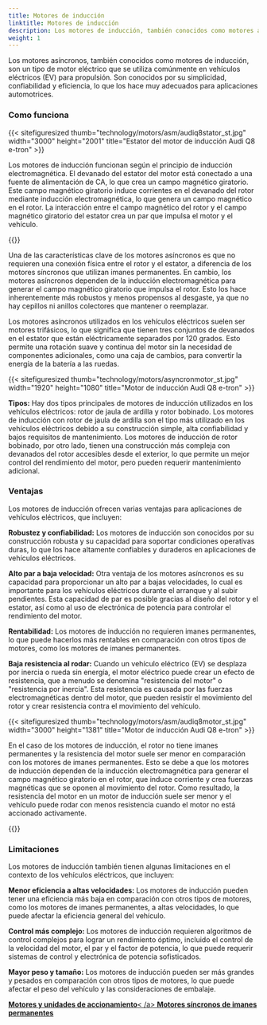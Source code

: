 ```yaml
---
title: Motores de inducción
linktitle: Motores de inducción
description: Los motores de inducción, también conocidos como motores asíncronos, son un tipo de motor eléctrico que se usa ampliamente en vehículos eléctricos (EV) por sus características y ventajas únicas.
weight: 1
---
```

<!-- markdownlint-disable MD033 -->

Los motores asíncronos, también conocidos como motores de inducción, son un tipo de motor eléctrico que se utiliza comúnmente en vehículos eléctricos (EV) para propulsión. Son conocidos por su simplicidad, confiabilidad y eficiencia, lo que los hace muy adecuados para aplicaciones automotrices.

### Como funciona

{{< sitefiguresized thumb="technology/motors/asm/audiq8stator_st.jpg" width="3000" height="2001" title="Estator del motor de inducción Audi Q8 e-tron" >}}

Los motores de inducción funcionan según el principio de inducción electromagnética. El devanado del estator del motor está conectado a una fuente de alimentación de CA, lo que crea un campo magnético giratorio. Este campo magnético giratorio induce corrientes en el devanado del rotor mediante inducción electromagnética, lo que genera un campo magnético en el rotor. La interacción entre el campo magnético del rotor y el campo magnético giratorio del estator crea un par que impulsa el motor y el vehículo.

{{<evkxdisplayaddarticle />}}

Una de las características clave de los motores asíncronos es que no requieren una conexión física entre el rotor y el estator, a diferencia de los motores síncronos que utilizan imanes permanentes. En cambio, los motores asíncronos dependen de la inducción electromagnética para generar el campo magnético giratorio que impulsa el rotor. Esto los hace inherentemente más robustos y menos propensos al desgaste, ya que no hay cepillos ni anillos colectores que mantener o reemplazar.

Los motores asíncronos utilizados en los vehículos eléctricos suelen ser motores trifásicos, lo que significa que tienen tres conjuntos de devanados en el estator que están eléctricamente separados por 120 grados. Esto permite una rotación suave y continua del motor sin la necesidad de componentes adicionales, como una caja de cambios, para convertir la energía de la batería a las ruedas.

{{< sitefiguresized thumb="technology/motors/asyncronmotor_st.jpg" width="1920" height="1080" title="Motor de inducción Audi Q8 e-tron" >}}

**Tipos:** Hay dos tipos principales de motores de inducción utilizados en los vehículos eléctricos: rotor de jaula de ardilla y rotor bobinado. Los motores de inducción con rotor de jaula de ardilla son el tipo más utilizado en los vehículos eléctricos debido a su construcción simple, alta confiabilidad y bajos requisitos de mantenimiento. Los motores de inducción de rotor bobinado, por otro lado, tienen una construcción más compleja con devanados del rotor accesibles desde el exterior, lo que permite un mejor control del rendimiento del motor, pero pueden requerir mantenimiento adicional.
### Ventajas

Los motores de inducción ofrecen varias ventajas para aplicaciones de vehículos eléctricos, que incluyen:

**Robustez y confiabilidad:** Los motores de inducción son conocidos por su construcción robusta y su capacidad para soportar condiciones operativas duras, lo que los hace altamente confiables y duraderos en aplicaciones de vehículos eléctricos.

**Alto par a baja velocidad:** Otra ventaja de los motores asíncronos es su capacidad para proporcionar un alto par a bajas velocidades, lo cual es importante para los vehículos eléctricos durante el arranque y al subir pendientes. Esta capacidad de par es posible gracias al diseño del rotor y el estator, así como al uso de electrónica de potencia para controlar el rendimiento del motor.

**Rentabilidad:** Los motores de inducción no requieren imanes permanentes, lo que puede hacerlos más rentables en comparación con otros tipos de motores, como los motores de imanes permanentes.

**Baja resistencia al rodar:** Cuando un vehículo eléctrico (EV) se desplaza por inercia o rueda sin energía, el motor eléctrico puede crear un efecto de resistencia, que a menudo se denomina "resistencia del motor" o "resistencia por inercia". Esta resistencia es causada por las fuerzas electromagnéticas dentro del motor, que pueden resistir el movimiento del rotor y crear resistencia contra el movimiento del vehículo.

{{< sitefiguresized thumb="technology/motors/asm/audiq8motor_st.jpg" width="3000" height="1381" title="Motor de inducción Audi Q8 e-tron" >}}


En el caso de los motores de inducción, el rotor no tiene imanes permanentes y la resistencia del motor suele ser menor en comparación con los motores de imanes permanentes. Esto se debe a que los motores de inducción dependen de la inducción electromagnética para generar el campo magnético giratorio en el rotor, que induce corriente y crea fuerzas magnéticas que se oponen al movimiento del rotor. Como resultado, la resistencia del motor en un motor de inducción suele ser menor y el vehículo puede rodar con menos resistencia cuando el motor no está accionado activamente.

{{<evkxdisplayaddarticle />}}

### Limitaciones

Los motores de inducción también tienen algunas limitaciones en el contexto de los vehículos eléctricos, que incluyen:

**Menor eficiencia a altas velocidades:** Los motores de inducción pueden tener una eficiencia más baja en comparación con otros tipos de motores, como los motores de imanes permanentes, a altas velocidades, lo que puede afectar la eficiencia general del vehículo.

**Control más complejo:** Los motores de inducción requieren algoritmos de control complejos para lograr un rendimiento óptimo, incluido el control de la velocidad del motor, el par y el factor de potencia, lo que puede requerir sistemas de control y electrónica de potencia sofisticados.

**Mayor peso y tamaño:** Los motores de inducción pueden ser más grandes y pesados en comparación con otros tipos de motores, lo que puede afectar el peso del vehículo y las consideraciones de embalaje.

<div class="mt-3 mb-3">
     <a href="../" class="text-decoration-none text-black"><strong><i class="bi-arrow-left"></i> Motores y unidades de accionamiento</strong>< /a>
     <a href="../pmsm/" class="text-decoration-none text-black float-end"><strong>Motores síncronos de imanes permanentes<i class="bi-arrow-right"></i> </strong></a>
</div>